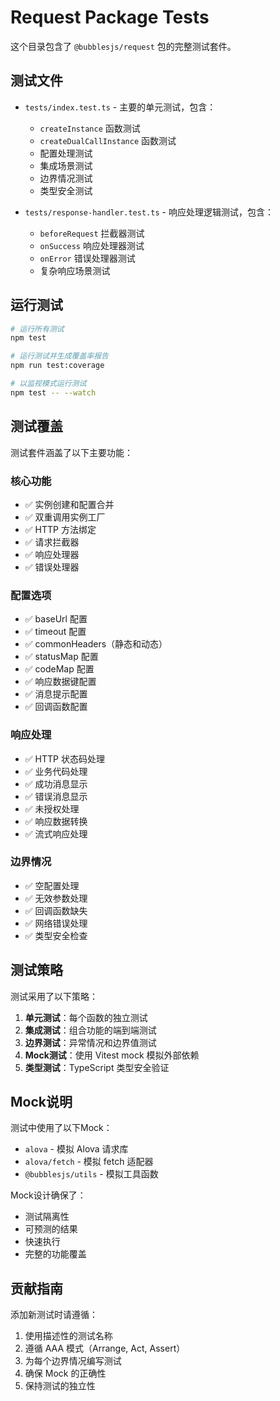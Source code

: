 # Request Package Tests

这个目录包含了 `@bubblesjs/request` 包的完整测试套件。

## 测试文件

- `tests/index.test.ts` - 主要的单元测试，包含：
  - `createInstance` 函数测试
  - `createDualCallInstance` 函数测试  
  - 配置处理测试
  - 集成场景测试
  - 边界情况测试
  - 类型安全测试

- `tests/response-handler.test.ts` - 响应处理逻辑测试，包含：
  - `beforeRequest` 拦截器测试
  - `onSuccess` 响应处理器测试
  - `onError` 错误处理器测试
  - 复杂响应场景测试

## 运行测试

```bash
# 运行所有测试
npm test

# 运行测试并生成覆盖率报告
npm run test:coverage

# 以监视模式运行测试
npm test -- --watch
```

## 测试覆盖

测试套件涵盖了以下主要功能：

### 核心功能
- ✅ 实例创建和配置合并
- ✅ 双重调用实例工厂
- ✅ HTTP 方法绑定
- ✅ 请求拦截器
- ✅ 响应处理器
- ✅ 错误处理器

### 配置选项
- ✅ baseUrl 配置
- ✅ timeout 配置
- ✅ commonHeaders（静态和动态）
- ✅ statusMap 配置
- ✅ codeMap 配置
- ✅ 响应数据键配置
- ✅ 消息提示配置
- ✅ 回调函数配置

### 响应处理
- ✅ HTTP 状态码处理
- ✅ 业务代码处理
- ✅ 成功消息显示
- ✅ 错误消息显示
- ✅ 未授权处理
- ✅ 响应数据转换
- ✅ 流式响应处理

### 边界情况
- ✅ 空配置处理
- ✅ 无效参数处理
- ✅ 回调函数缺失
- ✅ 网络错误处理
- ✅ 类型安全检查

## 测试策略

测试采用了以下策略：

1. **单元测试**：每个函数的独立测试
2. **集成测试**：组合功能的端到端测试
3. **边界测试**：异常情况和边界值测试
4. **Mock测试**：使用 Vitest mock 模拟外部依赖
5. **类型测试**：TypeScript 类型安全验证

## Mock说明

测试中使用了以下Mock：

- `alova` - 模拟 Alova 请求库
- `alova/fetch` - 模拟 fetch 适配器
- `@bubblesjs/utils` - 模拟工具函数

Mock设计确保了：
- 测试隔离性
- 可预测的结果
- 快速执行
- 完整的功能覆盖

## 贡献指南

添加新测试时请遵循：

1. 使用描述性的测试名称
2. 遵循 AAA 模式（Arrange, Act, Assert）
3. 为每个边界情况编写测试
4. 确保 Mock 的正确性
5. 保持测试的独立性